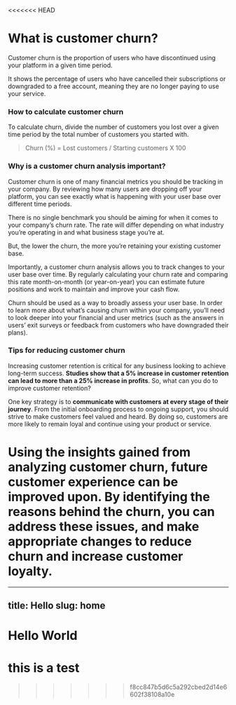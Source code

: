 <<<<<<< HEAD
# What is customer churn?

Customer churn is the proportion of users who have discontinued using your platform in a given time period.

It shows the percentage of users who have cancelled their subscriptions or downgraded to a free account, meaning they are no longer paying to use your service.

### How to calculate customer churn

To calculate churn, divide the number of customers you lost over a given time period by the total number of customers you started with.

>
> Churn (%) = Lost customers / Starting customers X 100
>


### Why is a customer churn analysis important?

Customer churn is one of many financial metrics you should be tracking in your company. By reviewing how many users are dropping off your platform, you can see exactly what is happening with your user base over different time periods.

There is no single benchmark you should be aiming for when it comes to your company’s churn rate. The rate will differ depending on what industry you’re operating in and what business stage you’re at.

But, the lower the churn, the more you’re retaining your existing customer base.

Importantly, a customer churn analysis allows you to track changes to your user base over time. By regularly calculating your churn rate and comparing this rate month-on-month (or year-on-year) you can estimate future positions and work to maintain and improve your cash flow.

Churn should be used as a way to broadly assess your user base. In order to learn more about what’s causing churn within your company, you’ll need to look deeper into your financial and user metrics (such as the answers in users’ exit surveys or feedback from customers who have downgraded their plans).

### Tips for reducing customer churn

Increasing customer retention is critical for any business looking to achieve long-term success. __Studies show that a 5% increase in customer retention can lead to more than a 25% increase in profits__. So, what can you do to improve customer retention?

One key strategy is to **communicate with customers at every stage of their journey**. From the initial onboarding process to ongoing support, you should strive to make customers feel valued and heard. By doing so, customers are more likely to remain loyal and continue using your product or service.

Using the insights gained from analyzing customer churn, future customer experience can be improved upon. By identifying the reasons behind the churn, you can address these issues, and make appropriate changes to reduce churn and increase customer loyalty.
=======
---
title: Hello
slug: home
---
# Hello World
# this is a test
>>>>>>> f8cc847b5d6c5a292cbed2d14e6602f38108a10e
